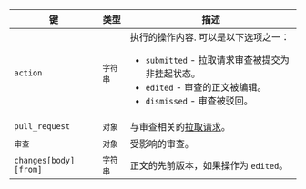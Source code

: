 | 键                     | 类型    | 描述                                           |
| --------------------- | ----- | -------------------------------------------- |
| `action`              | `字符串` | 执行的操作内容. 可以是以下选项之一：<ul><li>`submitted` - 拉取请求审查被提交为非挂起状态。</li><li>`edited` - 审查的正文被编辑。</li><li>`dismissed` - 审查被驳回。</li></ul> |
| `pull_request`        | `对象`  | 与审查相关的[拉取请求](/v3/pulls/)。                    |
| `审查`                  | `对象`  | 受影响的审查。                                      |
| `changes[body][from]` | `字符串` | 正文的先前版本，如果操作为 `edited`。                      |
